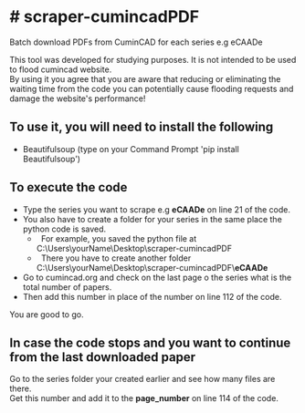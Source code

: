 <h1># scraper-cumincadPDF</h1>

<p>Batch download PDFs from CuminCAD for each series e.g eCAADe</p>

<p>This tool was developed for studying purposes. It is not intended to be used to flood cumincad website.<br />
By using it you agree that you are aware that reducing or eliminating the waiting time from the code you can potentially cause flooding requests and damage the website&#39;s performance!</p>

<h2>To use it, you will need to install the following</h2>

<ul>
	<li>Beautifulsoup (type on your Command Prompt &#39;pip install Beautifulsoup&#39;)</li>
</ul>

<h2>To execute the code</h2>

<ul>
	<li>Type the series you want to scrape e.g <strong>eCAADe</strong>&nbsp;on line 21 of the code.</li>
	<li>You also have to create a folder for your series in the same place the python code is saved.
	<ul>
		<li>&nbsp; For example, you saved the python file at C:\Users\yourName\Desktop\scraper-cumincadPDF</li>
		<li>&nbsp; There you have to create another folder C:\Users\yourName\Desktop\scraper-cumincadPDF\<strong>eCAADe</strong></li>
	</ul>
	</li>
	<li>Go to cumincad.org and check on the last page o the series what is the total number of papers.</li>
	<li>Then add this number in place of the number on line 112 of the code.</li>
</ul>

<p>You are good to go.</p>

<h2>In case the code stops and you want to continue from the last downloaded paper</h2>

<p>Go to the series folder your created earlier and see how many files are there.<br />
Get this number and add it to the <strong>page_number</strong> on line 114 of the code.<br />
&nbsp;</p>
